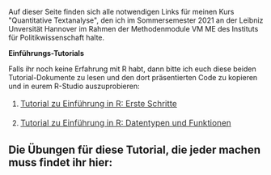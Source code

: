 Auf dieser Seite finden sich alle notwendigen Links für meinen Kurs "Quantitative Textanalyse", den ich im Sommersemester 2021 an der Leibniz Unversität Hannover im Rahmen der Methodenmodule VM ME des Instituts für Politikwissenschaft halte.

<b>Einführungs-Tutorials</b>

Falls ihr noch keine Erfahrung mit R habt, dann bitte ich euch diese beiden Tutorial-Dokumente zu lesen und den dort präsentierten Code zu kopieren und in eurem R-Studio auszuprobieren: 

1. <p style="line-height: 1.5;" align="left"><span style="font-size: medium;"><a style="line-height: 1.5;" href="https://phimeyer.github.io/teaching/R_First_Steps"><span style="color: #333333;"><span style="font-size: medium;">Tutorial zu Einführung in R: Erste Schritte</span></span></a>  
2. <p style="line-height: 1.5;" align="left"><span style="font-size: medium;"><a style="line-height: 1.5;" href="https://phimeyer.github.io/teaching/R_Basics_I"><span style="color: #333333;"><span style="font-size: medium;">Tutorial zu Einführung in R: Datentypen und Funktionen</span></span></a>  

Die Übungen für diese Tutorial, die <b>jeder machen muss</b> findet ihr hier: 
 - 
